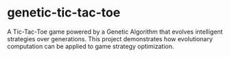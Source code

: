 # genetic-tic-tac-toe
A Tic-Tac-Toe game powered by a Genetic Algorithm that evolves intelligent strategies over generations. This project demonstrates how evolutionary computation can be applied to game strategy optimization.
